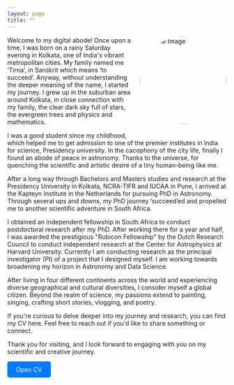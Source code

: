 ```yaml
---
layout: page
title: ""
---
```

<style>
  .download-button {
    display: inline-block;
    background-color: #007bff;
    color: white;
    padding: 10px 20px;
    text-decoration: none;
    border-radius: 5px;
  }

  .profile-image {
    float: right;
    margin-left: 20px;
    margin-bottom: 20px;
    border-radius: 50%;
    width: 200px;
    height: 200px;
    object-fit: cover;
  }
</style>

<img src="/assets/IMG_3833.JPG" alt="Profile Image" class="profile-image">

Welcome to my digital abode! Once upon a time, I was born on a rainy Saturday evening in Kolkata, one of India's vibrant metropolitan cities. My family named me ‘Tirna’, in Sanskrit which means ‘to succeed’. Anyway, without understanding the deeper meaning of the name, I started my journey. I grew up in the suburban area around Kolkata, in close connection with my family, the clear dark sky full of stars, the evergreen trees and physics and mathematics.

I was a good student since my childhood, which helped me to get admission to one of the premier institutes in India for science, Presidency university. In the cacophony of the city life, finally I found an abode of peace in astronomy. Thanks to the universe, for quenching the scientific and artistic desire of a tiny human-being like me.

After a long way through Bachelors and Masters studies and research at the Presidency University in Kolkata, NCRA-TIFR and IUCAA in Pune, I arrived at the Kapteyn Institute in the Netherlands for pursuing PhD in Astronomy. Through several ups and downs, my PhD journey ‘succeed’ed and propelled me to another scientific adventure in South Africa.

I obtained an independent fellowship in South Africa to conduct postdoctoral research after my PhD. After working there for a year and half, 
I was awarded the prestigious "Rubicon Fellowship" by the Dutch Research Council to conduct independent research at the Center for Astrophysics at Harvard University. Currently I am conducting research as the principal investigator (PI) of a project that I designed myself. I am working towards broadening my horizon in Astronomy and Data Science. 

After living in four different continents across the world and experiencing diverse geographical and cultural diversities, I consider myself a global citizen. Beyond the realm of science, my passions extend to painting, singing, crafting short stories, vlogging, and poetry.  

If you're curious to delve deeper into my journey and research, you can find my CV here. Feel free to reach out if you'd like to share something or connect.

Thank you for visiting, and I look forward to engaging with you on my scientific and creative journey.


<a href="/assets/Tirna_s_CV_Jansky.pdf" class="download-button" target="_blank">Open CV</a>
